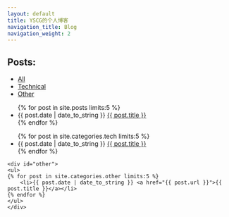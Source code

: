 ```yaml
---
layout: default
title: YSCG的个人博客
navigation_title: Blog
navigation_weight: 2
---
```

<script src="tabcontent.js" type="text/javascript"></script>

## Posts:
<link href="css/tabcontent_3.css" rel="stylesheet" type="text/css" />
<div>
<ul class="tabs" data-persist="true">
	<li><a href="#all_blog">All</a></li>
	<li><a href="#tech">Technical</a> </li>
	<li><a href="#other">Other</a> </li>
</ul>
<div class="tabcontents">
	<div id="all_blog">
	<ul>
	{% for post in site.posts limits:5 %}
		<li>{{ post.date | date_to_string }} <a href="{{ post.url }}">{{ post.title }}</a></li>
	{% endfor %}
	</ul>
	</div>
	<div id="tech">
	<ul>
	{% for post in site.categories.tech limits:5 %}
		<li>{{ post.date | date_to_string }} <a href="{{ post.url }}">{{ post.title }}</a></li>
	{% endfor %}
	</ul>
	</div>

	<div id="other">
	<ul>
	{% for post in site.categories.other limits:5 %}
		<li>{{ post.date | date_to_string }} <a href="{{ post.url }}">{{ post.title }}</a></li>
	{% endfor %}
	</ul>
	</div>
</div>
</div>
